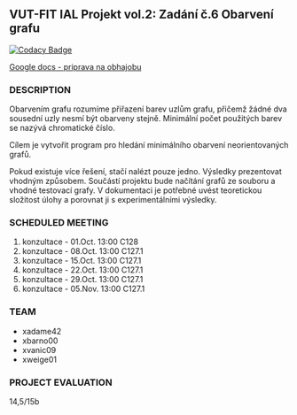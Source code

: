## VUT-FIT IAL Projekt vol.2: Zadání č.6 Obarvení grafu

[![Codacy Badge](https://api.codacy.com/project/badge/Grade/c8adbc05e0bf4b8a886bbe070ca91a21)](https://www.codacy.com?utm_source=github.com&amp;utm_medium=referral&amp;utm_content=Keei-SK/iis&amp;utm_campaign=Badge_Grade)

[Google docs - priprava na obhajobu](https://docs.google.com/document/d/1tTo44nXXxEDO7JsKzL3hzcoaxhGyKCNZOSJlsRAkhl0/edit?usp=sharing)

### DESCRIPTION
Obarvením grafu rozumíme přiřazení barev uzlům grafu, přičemž žádné dva sousední uzly nesmí být obarveny stejně. Minimální počet použitých barev se nazývá chromatické číslo. 

Cílem je vytvořit program pro hledání minimálního obarvení neorientovaných grafů. 

Pokud existuje více řešení, stačí nalézt pouze jedno. Výsledky prezentovat vhodným způsobem. Součástí projektu bude načítání grafů ze souboru a vhodné testovací grafy. V dokumentaci je potřebné uvést teoretickou složitost úlohy a porovnat ji s experimentálními výsledky.


### SCHEDULED MEETING
1. konzultace - 01.Oct. 13:00 C128
2. konzultace - 08.Oct. 13:00 C127.1
3. konzultace - 15.Oct. 13:00 C127.1
4. konzultace - 22.Oct. 13:00 C127.1
5. konzultace - 29.Oct. 13:00 C127.1
6. konzultace - 05.Nov. 13:00 C127.1

### TEAM
- xadame42
- xbarno00
- xvanic09
- xweige01

### PROJECT EVALUATION

14,5/15b

